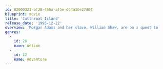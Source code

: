 ```yaml
---
id: 82000321-bf28-465a-af5e-d64a10e27d04
blueprint: movie
title: 'Cutthroat Island'
release_date: '1995-12-22'
overview: 'Morgan Adams and her slave, William Shaw, are on a quest to recover the three portions of a treasure map. Unfortunately, the final portion is held by her murderous uncle, Dawg. Her crew is skeptical of her leadership abilities, so she must complete her quest before they mutiny against her. This is made yet more difficult by the efforts of the British crown to end her pirate raids.'
genres:
  -
    id: 28
    name: Action
  -
    id: 12
    name: Adventure
---
```

